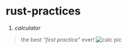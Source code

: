 # rust-practices

1. *calculator*
> the best _"first practice"_ ever!
![calc pic](https://s2.uupload.ir/files/screenshot_from_2023-03-26_16-37-21_pu2k.png)
